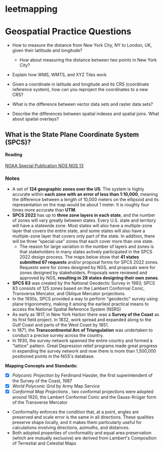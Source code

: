# leetmapping





# Geospatial Practice Questions


 - How to measure the distance from New York City, NY to London, UK, given their lattitude and longitude?
   - How about measuring the distance between two points in New York City?
  
 - Explain how WMS, WMTS, and XYZ Tiles work

 - Given a coordinate in latitude and longitude and its CRS (coordinate reference system), how can you reproject the coordinates to a new CRS?

 - What is the difference between vector data sets and raster data sets?

- Describe the differences between spatial indexes and spatial joins. What about spatial overlays?

## What is the State Plane Coordinate System (SPCS)?

#### Reading
[NOAA Special Publication NOS NGS 13](https://geodesy.noaa.gov/library/pdfs/SP_NOS_NGS_13.pdf "The State Plane Coordinate System - 2018")

### Notes

- A set of **124 geographic zones over the US**. The system is highly accurate within **each zone with an error of less than 1:10,000**, meaning the difference between a length of 10,000 meters on the ellipsoid and its representation on the map would be about 1 meter. It is roughly four times more accurate than **UTM**.
- **SPCS 2022** has up to **three zone layers in each state**, and the number of zones will vary greatly between states. Every U.S. state and territory will have a statewide zone. Most states will also have a multiple-zone layer that covers the entire state, and some states will also have a multiple-zone layer that covers only part of the state. In addition, there will be three “special use” zones that each cover more than one state.
  - The reason for large variation in the number of layers and zones is that stakeholders in many states actively participated in the SPCS 2022 design process. The maps below show that **41 states submitted 67 requests** and/or proposal forms for SPCS 2022 zones. Requests were for zones designed by NGS, and proposals were for zones designed by stakeholders. Proposals were reviewed and approved by NGS, **resulting in 28 states designing their own zones**.
- **SPCS 83** was created by the National Geodectic Survey in 1983; SPCS 83 consists of 125 zones based on the Lambert Conformal Conic, Transverse Mercator, and Oblique Mercator projections.
- In the 1930s, SPCS provided a way to perform "geodectic" survey using plane trigonometry, making it among the earliest practical means to access the National Spatial Reference System (NSRS)
- As early as 1817, in New York Harbor there was a **Survey of the Coast** as its first field project. In 1832, work spread and expanded along to the Gulf Coast and parts of the West Coast by 1851.
- In 1871, the **Transcontinental Arc of Triangulation** was undertaken to conduct a precise survey across the country.
- In 1930, the survey network spanned the entire country and formed a "lattice" pattern. Great Depression relief programs made great progress in expanding the survey network and now there is more than 1,500,000 positioned points in the NGS's database.

 **Mapping Concepts and Standards:**
  - [x] _Polyconic Projection_ by Ferdinand Hassler, the first superintendent of the Survey of the Coast, 1987
  - [x] _World Polyconic Grid_ by Army Map Service
  - [x] _Conformal Map Projections_ , two conformal projections were adopted around 1920, the Lambert Conformal Conic and the Gauss-Krüger form of the Transverse Mercator

  - Conformality enforces the condition that, at a point, angles are preserved and scale error is the same in all directions. These qualities preserve shape locally, and it makes them particularly useful for calculations involving directions, azimuths, and distances.
  - Both adopted properties of conformality and equal area preservation (which are mutually exclusive) are derived from Lambert's Composition of Terrestial and Celestial Maps

